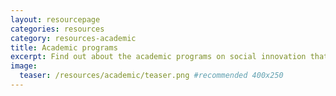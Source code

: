 ```yaml
---
layout: resourcepage
categories: resources
category: resources-academic
title: Academic programs
excerpt: Find out about the academic programs on social innovation that are run in Asia.
image:
  teaser: /resources/academic/teaser.png #recommended 400x250
---
```


